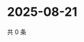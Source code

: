 # 2025-08-21

共 0 条

<!-- BEGIN ZHIHUVIDEO -->
<!-- 最后更新时间 Thu Aug 21 2025 18:12:10 GMT+0800 (China Standard Time) -->

<!-- END ZHIHUVIDEO -->
